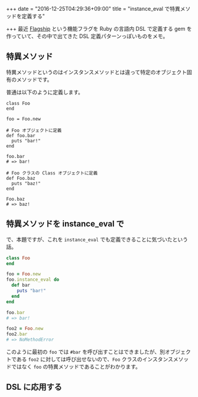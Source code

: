+++
date = "2016-12-25T04:29:36+09:00"
title = "instance_eval で特異メソッドを定義する"

+++
最近 [Flagship](https://github.com/yuya-takeyama/flagship) という機能フラグを Ruby の言語内 DSL で定義する gem を作っていて、その中で出てきた DSL 定義パターンっぽいものをメモ。

## 特異メソッド

特異メソッドというのはインスタンスメソッドとは違って特定のオブジェクト固有のメソッドです。

普通は以下のように定義します。

```
class Foo
end

foo = Foo.new

# Foo オブジェクトに定義
def foo.bar
  puts "bar!"
end

foo.bar
# => bar!

# Foo クラスの Class オブジェクトに定義
def Foo.baz
  puts "baz!"
end

Foo.baz
# => baz!
```

## 特異メソッドを instance_eval で

で、本題ですが、これを `instance_eval` でも定義できることに気づいたという話。

```rb
class Foo
end

foo = Foo.new
foo.instance_eval do
  def bar
    puts "bar!"
  end
end

foo.bar
# => bar!

foo2 = Foo.new
foo2.bar
# => NoMethodError
```

このように最初の `foo` では `#bar` を呼び出すことはできましたが、別オブジェクトである `foo2` に対しては呼び出せないので、`Foo` クラスのインスタンスメソッドではなく `foo` の特異メソッドであることがわかります。

## DSL に応用する


